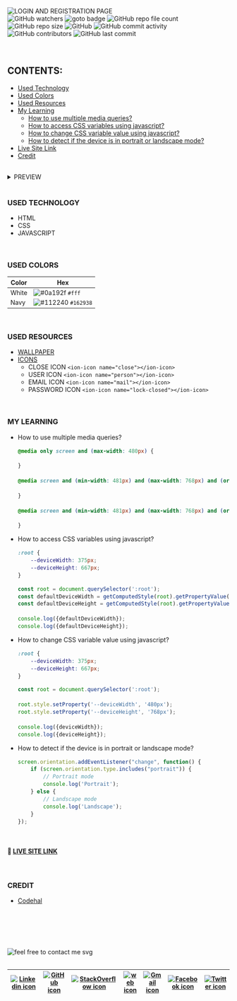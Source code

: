 <img loading="lazy" src="https://readme-typing-svg.demolab.com?font=Poppins&weight=700&size=24&duration=1&pause=1&color=EB008B&center=true&vCenter=true&repeat=false&width=378&height=40&lines=LOGIN+AND+REGISTRATION+PAGE" alt="LOGIN AND REGISTRATION PAGE" />

<!-- repository summary badges start -->
<div>
    <img alt="GitHub watchers" src="https://img.shields.io/github/watchers/montasim/login-and-register-page?&labelColor=EB008B&color=00B8B5">
    <img alt="goto badge" src="https://img.shields.io/github/search/montasim/login-and-register-page/goto?&labelColor=EB008B&color=00B8B5">
    <img alt="GitHub repo file count" src="https://img.shields.io/github/directory-file-count/montasim/login-and-register-page?&labelColor=EB008B&color=00B8B5">
    <img alt="GitHub repo size" src="https://img.shields.io/github/repo-size/montasim/login-and-register-page?&labelColor=EB008B&color=00B8B5">
    <img alt="GitHub" src="https://img.shields.io/github/license/montasim/login-and-register-page?&labelColor=EB008B&color=00B8B5">
    <img alt="GitHub commit activity" src="https://img.shields.io/github/commit-activity/w/montasim/login-and-register-page?&labelColor=EB008B&color=00B8B5">
    <img alt="GitHub contributors" src="https://img.shields.io/github/contributors/montasim/login-and-register-page?&labelColor=EB008B&color=00B8B5">
    <img alt="GitHub last commit" src="https://img.shields.io/github/last-commit/montasim/login-and-register-page?&labelColor=EB008B&color=00B8B5">
</div>
<!-- repository summary badges end -->

<br/>
<br/>

## CONTENTS:
- [Used Technology](#used-technology)
- [Used Colors](#used-colors)
- [Used Resources](#used-resources)
- [My Learning](#my-learning)
	- [How to use multiple media queries?](#how-to-use-multiple-media-query)
    - [How to access CSS variables using javascript?](#how-to-access-css-variables-using-javascript)
    - [How to change CSS variable value using javascript?](#how-to-change-css-variable-value-using-javascript)
    - [How to detect if the device is in portrait or landscape mode?](#how-to-detect-if-the-device-is-in-portrait-or-landscape-mode)
- [Live Site Link](#-live-site-link)
- [Credit](#credit)

<br/>

<details>
    <summary> PREVIEW </summary>
    <br/>
    <img loading="lazy" alt="Index page" src="./src/media/images/preview/index.png" />
    <img loading="lazy" alt="Login page" src="./src/media/images/preview/login.png" />
    <img loading="lazy" alt="Register page" src="./src/media/images/preview/register.png" />
</details>

<br/>

### USED TECHNOLOGY

- HTML
- CSS
- JAVASCRIPT

<br/>

### USED COLORS

| Color      | Hex                                                          |
|------------|--------------------------------------------------------------|
| White      | ![#0a192f](https://via.placeholder.com/10/fff?text=+) `#fff` |
| Navy | ![#112240](https://via.placeholder.com/10/162938?text=+) `#162938` |

<br/>

### USED RESOURCES

- [WALLPAPER](./src/media/images/background.jpg)
- [ICONS](https://ionic.io/ionicons)
  - CLOSE ICON `<ion-icon name="close"></ion-icon>`
  - USER ICON `<ion-icon name="person"></ion-icon>`
  - EMAIL ICON `<ion-icon name="mail"></ion-icon>`
  - PASSWORD ICON `<ion-icon name="lock-closed"></ion-icon>`

<br/>

### MY LEARNING

- How to use multiple media queries?

  ```css
  @media only screen and (max-width: 480px) {
  
  }
  
  @media screen and (min-width: 481px) and (max-width: 768px) and (orientation: portrait) {
  
  }
  
  @media screen and (min-width: 481px) and (max-width: 768px) and (orientation: landscape) {
  
  }
  ```
  
- How to access CSS variables using javascript?
  ```css
  :root {
      --deviceWidth: 375px;
      --deviceHeight: 667px;
  }
  ```
  ```javascript
  const root = document.querySelector(':root');
  const defaultDeviceWidth = getComputedStyle(root).getPropertyValue('--deviceWidth');
  const defaultDeviceHeight = getComputedStyle(root).getPropertyValue('--deviceHeight');
  
  console.log({defaultDeviceWidth});
  console.log({defaultDeviceHeight});
  ```

- How to change CSS variable value using javascript?
  ```css
  :root {
      --deviceWidth: 375px;
      --deviceHeight: 667px;
  }
  ```
  ```javascript
  const root = document.querySelector(':root');
  
  root.style.setProperty('--deviceWidth', '480px');
  root.style.setProperty('--deviceHeight', '768px');
  
  console.log({deviceWidth});
  console.log({deviceHeight});
  ```

- How to detect if the device is in portrait or landscape mode?
  ```javascript
  screen.orientation.addEventListener("change", function() {
      if (screen.orientation.type.includes("portrait")) {
          // Portrait mode
          console.log('Portrait');
      } else {
          // Landscape mode
          console.log('Landscape');
      }
  });
  ```
<br/>

#### 🔗 [LIVE SITE LINK](http://montasim-dev.web.app/login-and-register-page/)

<br/>

### CREDIT

- [Codehal](https://www.youtube.com/watch?v=p1GmFCGuVjw)

<br/>

<br/>
<br/>
<br/>
<br/>

<!-- feel free to contact me text start -->
<div> 
    <img loading="lazy" src="https://readme-typing-svg.demolab.com?font=Poppins&weight=600&size=21&duration=1&pause=1&color=00B8B5&center=true&vCenter=true&repeat=false&width=370&height=21&lines=FEEL+FREE+TO+CONTACT+ME+ANYTIME" alt="feel free to contact me svg" />
</div>
<!-- feel free to contact me text end -->

<br/>

<!-- social media links start -->
<table>
    <thead align="center">
        <tr>
            <th>
                <a href="https://www.linkedin.com/in/montasim">
                    <img alt="Linkedin icon" src="https://cdn.simpleicons.org/linkedin" width="35px">
                </a>
            </th>
            <th>
                <a href="https://www.github.com/montasim">
                    <img alt="GitHub icon" src="https://cdn.simpleicons.org/github/white" width="35px">
                </a>
            </th>
            <th>
                <a href="https://stackoverflow.com/users/20348607/montasim">
                    <img alt="StackOverflow icon" src="https://cdn.simpleicons.org/stackoverflow" width="35px">
                </a>
            </th>
            <th>
                <a href="https://montasim-dev.web.app/">
                    <img alt="web icon" src="https://cdn.simpleicons.org/googlechrome" width="35px">
                </a>
            </th>
            <th>
                <a href="mailto:montasimmamun@gmail.com">
                    <img alt="Gmail icon" src="https://cdn.simpleicons.org/gmail" width="35px">
                </a>
            </th>
            <th>
                <a href="https://www.facebook.com/montasimmamun/">
                    <img alt="Facebook icon" src="https://cdn.simpleicons.org/facebook" width="35px">
                </a>
            </th>
            <th>
                <a href="https://twitter.com/montasimmamun">
                    <img alt="Twitter icon" src="https://cdn.simpleicons.org/twitter" width="35px">
                </a>
            </th>
        </tr>
    </thead>
</table>
<!-- social media links end -->
<!-- connect with me end -->

<br/>
<br/>
<br/>
